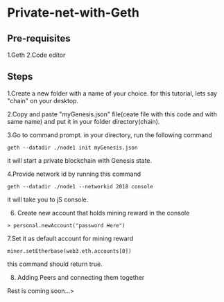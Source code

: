 # Private-net-with-Geth
## Pre-requisites
1.Geth
2.Code editor
## Steps
1.Create a new folder with a name of your choice. for this tutorial, lets say "chain" on your desktop.

2.Copy and paste "myGenesis.json" file(ceate file with this code and with same name) and put it in your folder directory(chain).

3.Go to command prompt. in your directory, run the following command
```
geth --datadir ./node1 init myGenesis.json
 ```
 it will start a private blockchain with Genesis state.
 
4.Provide network id by running this command
```
geth --datadir ./node1 --networkid 2018 console
```
it will take you to jS console.

6. Create new account that holds mining reward in the console

```
> personal.newAccount("password Here")

```
7.Set it as default account for mining reward

```
miner.setEtherbase(web3.eth.accounts[0])
```
this command should return true.

8. Adding Peers and connecting them together


Rest is coming soon...>
